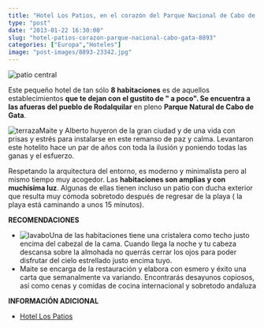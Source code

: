 ```yaml
---
title: "Hotel Los Patios, en el corazón del Parque Nacional de Cabo de Gata"
type: "post"
date: "2013-01-22 16:30:00"
slug: "hotel-patios-corazon-parque-nacional-cabo-gata-8893"
categories: ["Europa","Hoteles"]
image: "post-images/8893-23342.jpg"
---
```


 ![patio central](post-images/8893-23342.jpg "patio central")

 Este pequeño hotel de tan sólo **8 habitaciones** es de aquellos establecimientos **que te dejan con el gustito de " a poco". Se encuentra a las afueras del pueblo de Rodalquilar** en pleno **Parque Natural de Cabo de Gata**.

 ![terraza](post-images/8893-23343.jpg "terraza")Maite y Alberto huyeron de la gran ciudad y de una vida con prisas y estrés para instalarse en este remanso de paz y calma. Levantaron este hotelito hace un par de años con toda la ilusión y poniendo todas las ganas y el esfuerzo.

 Respetando la arquitectura del entorno, es moderno y minimalista pero al mismo tiempo muy acogedor. Las **habitaciones son amplias y con muchísima luz**. Algunas de ellas tienen incluso un patio con ducha exterior que resulta muy cómoda sobretodo después de regresar de la playa ( la playa está caminando a unos 15 minutos).

 **RECOMENDACIONES**

- ![lavabo](post-images/8893-23341.jpg "lavabo")Una de las habitaciones tiene una cristalera como techo justo encima del cabezal de la cama. Cuando llega la noche y tu cabeza descansa sobre la almohada no querrás cerrar los ojos para poder disfrutar del cielo estrellado justo encima tuyo.
- Maite se encarga de la restauración y elabora con esmero y éxito una carta que semanalmente va variando. Encontrarás desayunos copiosos, así como cenas y comidas de cocina internacional y sobretodo andaluza

 **INFORMACIÓN ADICIONAL**

- [Hotel Los Patios ](http://www.lospatioshotel.es/pagina1ES.htm)